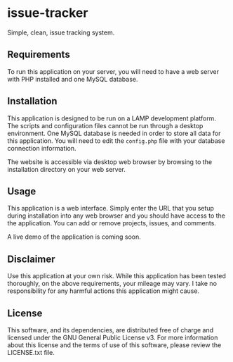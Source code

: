 # issue-tracker

Simple, clean, issue tracking system.


## Requirements

To run this application on your server, you will need to have a web server with PHP installed and one MySQL database.


## Installation

This application is designed to be run on a LAMP development platform. The scripts and configuration files cannot be run through a desktop environment. One MySQL database is needed in order to store all data for this application. You will need to edit the `config.php` file with your database connection information.

The website is accessible via desktop web browser by browsing to the installation directory on your web server.


## Usage

This application is a web interface. Simply enter the URL that you setup during installation into any web browser and you should have access to the the application. You can add or remove projects, issues, and comments.

A live demo of the application is coming soon.


## Disclaimer

Use this application at your own risk. While this application has been tested thoroughly, on the above requirements, your mileage may vary. I take no responsibility for any harmful actions this application might cause.


## License

This software, and its dependencies, are distributed free of charge and licensed under the GNU General Public License v3. For more information about this license and the terms of use of this software, please review the LICENSE.txt file.
